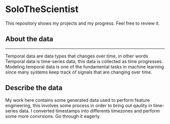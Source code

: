 # SoloTheScientist
This repository shows my projects and my progress. Feel free to review it.

About the data
--------------
-------------

Temporal data are data types that changes over time, in other words Temporal data is time-series data,  this 
data is collected as time progresses. Modeling temporal data is one of the fundamental tasks in machine
learning since many systems keep track of signals that are changing over time.


Describe the data
--------------------
My work here contains some generated  data used to perform  feature engineering, this involves some
process in order to bring out qaulity in time-series data. I converted timestamps into differents timezones and perform
some more convrsions. Go through it eagerly.
